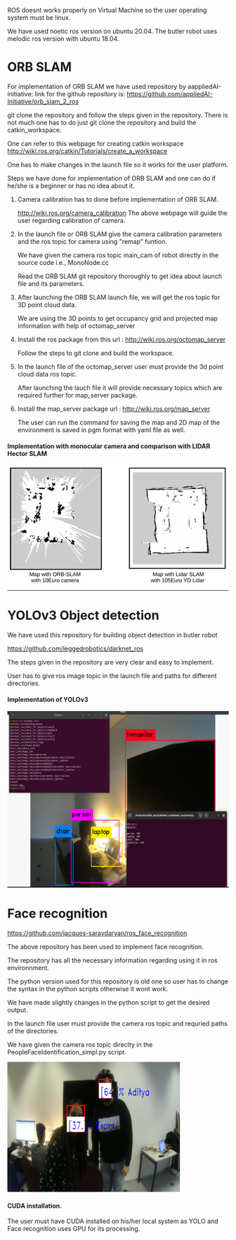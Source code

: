 


ROS doesnt works properly on Virtual Machine so the user operating system must be linux.

We have used noetic ros version on ubuntu 20.04.
The butler robot uses melodic ros version with ubuntu 18.04.


# ORB SLAM

For implementation of ORB SLAM we have used repository by aappliedAI-initiative:
link for the github repository is: https://github.com/appliedAI-Initiative/orb_slam_2_ros


git clone the repository and follow the steps given in the repository.
There is not much one has to do just git clone the repository and build the catkin_workspace.

One can refer to this webpage for creating catkin workspace
http://wiki.ros.org/catkin/Tutorials/create_a_workspace

One has to make changes in the launch file so it works for the user platform.


Steps we have done for implementation of ORB SLAM and one can do if he/she is a beginner or has no idea about it.

1. Camera calibration has to done before implementation of ORB SLAM.

	http://wiki.ros.org/camera_calibration 
	The above webpage will guide the user regarding calibration of camera.


2. In the launch file or ORB SLAM give the camera calibration parameters and the ros topic for camera using "remap" funtion.
	
   We have given the camera ros topic main_cam of robot directly in the source code i.e., MonoNode.cc
   
   Read the ORB SLAM git repository thoroughly to get idea about launch file and its parameters.
   
3. After launching the ORB SLAM launch file, we will get the ros topic for 3D point cloud data.
   
   We are using the 3D points to get occupancy grid and projected map information with help of octomap_server
 
4. Install the ros package from this url : http://wiki.ros.org/octomap_server

   Follow the steps to git clone and build the workspace.
   
5. In the launch file of the octomap_server user must provide the 3d point cloud data ros topic.
	
	After launching the lauch file it will provide necessary topics which are required further for map_server package.
	
6. Install the map_server package url : http://wiki.ros.org/map_server

   The user can run the command for saving the map and 2D map of the environment is saved in pgm format with yaml file as well.

#### Implementation with monocular camera and comparison with LIDAR Hector SLAM  

![GitHub Logo](ORBSLAM.png)

---

# YOLOv3 Object detection


We have used this repository for building object detection in butler robot

https://github.com/leggedrobotics/darknet_ros

The steps given in the repository are very clear and easy to implement.

User has to give ros image topic in the launch file and paths for different directories.

#### Implementation of YOLOv3

![GitHub Logo](YOLO.png)


# Face recognition



https://github.com/jacques-saraydaryan/ros_face_recognition

The above repository has been used to implement face recognition.

The repository has all the necessary information regarding using it in ros environnment.

The python version used for this repository is old one so user has to change the syntax in the python scripts otherwise it wont work.

We have made slightly changes in the python script to get the desired output.

In the launch file user must provide the camera ros topic and requried paths of the directories.

We have given the camera ros topic direclty in the  PeopleFaceIdentification_simpl.py script.

![GitHub Logo](face.png)


#### CUDA installation.

The user must have CUDA installed on his/her local system as YOLO and Face recognition uses GPU for its processing.





















